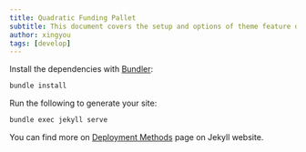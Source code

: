 ```yaml
---
title: Quadratic Funding Pallet
subtitle: This document covers the setup and options of theme feature described in the doc title
author: xingyou
tags: [develop]
---
```


Install the dependencies with [Bundler](http://bundler.io/):

```bash
bundle install
```

Run the following to generate your site:
```bash
bundle exec jekyll serve
```

You can find more on [Deployment Methods](https://jekyllrb.com/docs/deployment-methods/) page on Jekyll website.